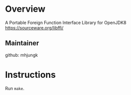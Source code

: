 Overview
========

A Portable Foreign Function Interface Library for OpenJDK8
https://sourceware.org/libffi/


Maintainer
----------

github: mhjungk


Instructions
============

Run `make`.
